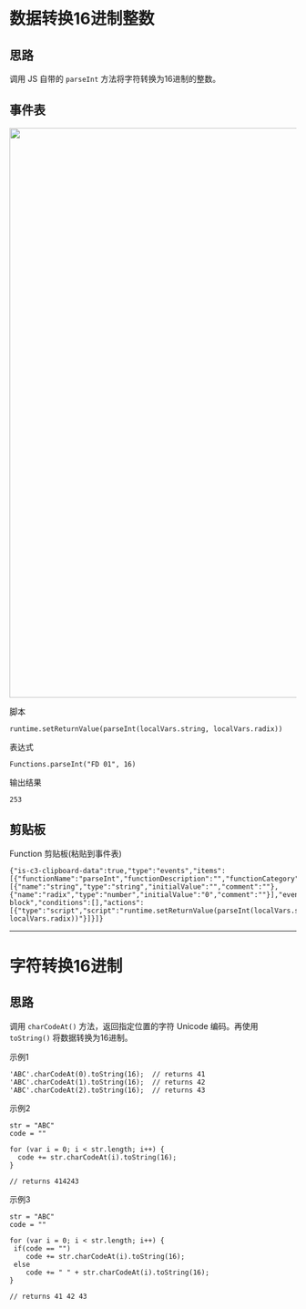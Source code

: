 # 数据转换16进制整数

## 思路
调用 JS 自带的 `parseInt` 方法将字符转换为16进制的整数。  

## 事件表

<img width="1000" src="https://user-images.githubusercontent.com/45864744/155926312-665a4b8c-7a5a-4d59-8319-b39ff42c83c6.png">


脚本
```
runtime.setReturnValue(parseInt(localVars.string, localVars.radix))
```

表达式
```
Functions.parseInt("FD 01", 16)
```

输出结果
```
253
```


## 剪贴板

Function 剪贴板(粘贴到事件表)
```
{"is-c3-clipboard-data":true,"type":"events","items":[{"functionName":"parseInt","functionDescription":"","functionCategory":"","functionReturnType":"any","functionIsAsync":false,"functionParameters":[{"name":"string","type":"string","initialValue":"","comment":""},{"name":"radix","type":"number","initialValue":"0","comment":""}],"eventType":"function-block","conditions":[],"actions":[{"type":"script","script":"runtime.setReturnValue(parseInt(localVars.string, localVars.radix))"}]}]}
```


---

# 字符转换16进制

## 思路
调用 `charCodeAt()` 方法，返回指定位置的字符 Unicode 编码。再使用 `toString()` 将数据转换为16进制。  


示例1
```
'ABC'.charCodeAt(0).toString(16);  // returns 41
'ABC'.charCodeAt(1).toString(16);  // returns 42
'ABC'.charCodeAt(2).toString(16);  // returns 43
```

示例2
```
str = "ABC"
code = ""

for (var i = 0; i < str.length; i++) {
  code += str.charCodeAt(i).toString(16);  
}

// returns 414243
```

示例3
```
str = "ABC"
code = ""

for (var i = 0; i < str.length; i++) {
 if(code == "")
    code += str.charCodeAt(i).toString(16);  
 else
    code += " " + str.charCodeAt(i).toString(16);
}

// returns 41 42 43
```


